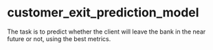 # customer_exit_prediction_model
The task is to predict whether the client will leave the bank in the near future or not, using the best metrics.
